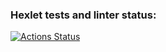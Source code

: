 ### Hexlet tests and linter status:
[![Actions Status](https://github.com/soloma23523/frontend-project-44/actions/workflows/hexlet-check.yml/badge.svg)](https://github.com/soloma23523/frontend-project-44/actions)